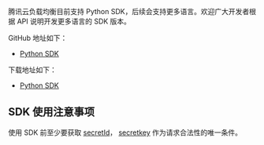 腾讯云负载均衡目前支持 Python SDK，后续会支持更多语言。欢迎广大开发者根据 API 说明开发更多语言的 SDK 版本。

GitHub 地址如下：

- [Python SDK](https://github.com/tencentyun/clb-python-sdk)


下载地址如下：


- [Python SDK](http://clbsdk-1251740579.cossh.myqcloud.com/CLB_PYTHON_SDK_0.0.3.zip)


## SDK 使用注意事项

使用 SDK 前至少要获取 [secretId](https://console.cloud.tencent.com/capi)， [secretkey](https://console.cloud.tencent.com/capi) 作为请求合法性的唯一条件。

